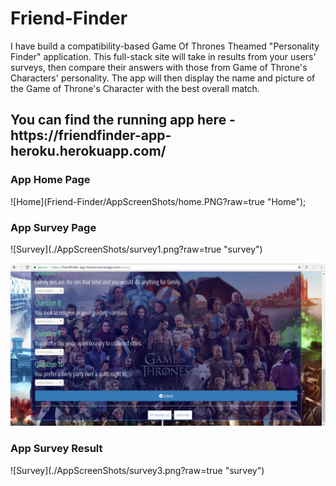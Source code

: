 # Friend-Finder
I have build a compatibility-based Game Of Thrones Theamed "Personality Finder" application. This full-stack site will take in results from your users' surveys, then compare their answers with those from Game of Throne's Characters' personality. The app will then display the name and picture of the Game of Throne's Character with the best overall match.

<H2>You can find the running app here - https://friendfinder-app-heroku.herokuapp.com/ </H2>

<H3> App Home Page </H3>
![Home](Friend-Finder/AppScreenShots/home.PNG?raw=true "Home");

<H3> App Survey Page </H3>
![Survey](./AppScreenShots/survey1.png?raw=true "survey")

![Survey](./AppScreenShots/survey2.png?raw=true "survey")

<H3> App Survey Result </H3>
![Survey](./AppScreenShots/survey3.png?raw=true "survey")

